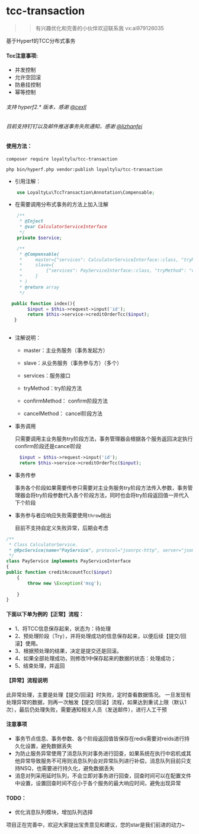 # tcc-transaction


>>有兴趣优化和完善的小伙伴欢迎联系我 vx:ai979126035


基于Hyperf的TCC分布式事务



#### Tcc注意事项:
*   并发控制
*   允许空回滚
*   防悬挂控制
*   幂等控制

###### 支持 hyperf2.* 版本，感谢 <a href="https://github.com/cexll" target='_blank'>@cexll</a>

###### 目前支持钉钉以及邮件推送事务失败通知，感谢 <a href="https://github.com/lizhanfei" target='_blank'>@lizhanfei</a>

#### 使用方法：

`composer require loyaltylu/tcc-transaction`


`php bin/hyperf.php vendor:publish loyaltylu/tcc-transaction`


* 引用注解：

```php
    use LoyaltyLu\TccTransaction\Annotation\Compensable;
```

* 在需要调用分布式事务的方法上加入注解


```php
    /**
     * @Inject
     * @var CalculatorServiceInterface
     */
    private $service;

    /**
     * @Compensable(
     *     master={"services": CalculatorServiceInterface::class, "tryMethod": "creditOrderTcc", "confirmMethod": "confirmCreditOrderTcc", "cancelMethod": "cancelCreditOrderTcc"},
     *     slave={
     *         {"services": PayServiceInterface::class, "tryMethod": "creditAccountTcc", "confirmMethod": "confirmCreditAccountTcc", "cancelMethod": "cancelCreditAccountTcc"},
     *     }
     * )
     * @return array
     */

  public function index(){
        $input = $this->request->input('id');
        return $this->service->creditOrderTcc($input);
   }
  

```
* 注解说明：

    * master：主业务服务（事务发起方）

    * slave：从业务服务（事务参与方）（多个）

    * services：服务接口
    
    * tryMethod：try阶段方法
    
    * confirmMethod： confirm阶段方法
    
    * cancelMethod： cancel阶段方法




* 事务调用


    只需要调用主业务服务try阶段方法，事务管理器会根据各个服务返回决定执行confirm阶段还是cancel阶段
    
```php
     $input = $this->request->input('id');
     return $this->service->creditOrderTcc($input);
```


* 事务传参


    事务各个阶段如果需要传参只需要对主业务服务try阶段方法传入参数，事务管理器会将try阶段参数代入各个阶段方法，同时也会将try阶段返回值一并代入下个阶段


* 事务参与者应响应失败需要使用`throw`抛出


    目前不支持自定义失败异常，后期会考虑
    

```php
/**
 * Class CalculatorService.
 * @RpcService(name="PayService", protocol="jsonrpc-http", server="jsonrpc-http", publishTo="consul")
 */
class PayService implements PayServiceInterface
{
public function creditAccountTcc($input)
    {
        throw new \Exception('msg');
        
    }
}
```



#### 下面以下单为例的【正常】流程：

*   1、将TCC信息保存起来，状态为：待处理
*   2、预处理阶段（Try），并将处理成功的信息保存起来，以便后续【提交/回滚】使用。
*   3、根据预处理的结果，决定是提交还是回滚。
*   4、如果全部处理成功，则修改1中保存起来的数据的状态：处理成功；
*   5、结束处理，并返回

#### 【异常】流程说明

 此异常处理，主要是处理【提交/回滚】时失败，定时查看数据情况。 一旦发现有处理异常的数据，则再一次触发【提交/回滚】流程，如果达到重试上限（默认1次），最后仍处理失败，需要通知相关人员（发送邮件），进行人工干预
 
#### 注意事项

* 事务节点信息、事务参数、各个阶段返回值皆保存在redis需要对reids进行持久化设置，避免数据丢失
* 为防止服务异常使用了消息队列对事务进行回查，如果系统在执行中宕机或其他异常导致服务不可用则消息队列会对异常队列进行补偿，消息队列目前只支持NSQ，也需要进行持久化，避免数据丢失
* 消息对列采用延时队列，不会立即对事务进行回查，回查时间可以在配置文件中设置，设置回查时间不应小于各个服务的最大响应时间，避免出现异常



#### TODO：

* 优化消息队列模块，增加队列选择


项目正在完善中，欢迎大家提出宝贵意见和建议，您的star是我们前进的动力~
